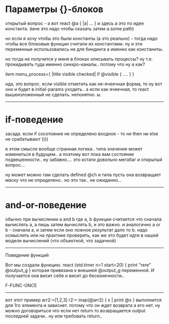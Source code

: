 # Параметры {}-блоков
открытый вопрос - а вот react @a { |a| ... }
и здесь a это по идее константа. (мне это надо чтобы сказать затем a.some.path)

но если я хочу чтобы это были константы (а это реально) - тогда надо чтобы все блоковые функции считали их константами. ну и эти переменные использовались не для биндинга а именно как констаннты.

но тогда не получится у меня в блоках описывать процессы? ну т.е. прокидывать туда именно синхро-каналы.. потому что ну а как?

item menu_process={ |title visible checked|
  if @visible {
   ....
  }
}

нда, это вопрос. если visible отметить как не-ячеечная форма, то ну вот оно и будет в initial-params уходить.. а если как ячеечная, то react вышеизложенный не сделать.
непонятно. ы.

-----
# if-поведение
засада. если if сосотояние не определено входное - то ни then ни else не срабатывают ))))

в этом смысле вообще странная логика.. типа значение может измениться в будущем..
а поэтому вот пока вам состояние подвешенности.. ну забавно.... это кстати довольно мегабаг и открытый вопрос...

ну может можно там сделать defined @ch
и типа пусть она возвращает маску что не определено.. но это так.. не ожиданно...

-----
# and-or-поведение

обычно при вычислении a and b где a, b функции считается что сначала вычислять a, а лишь затем вычислять b, и это важно.
и аналогично a or b - сначала a, и затем если оно ложное результат дало то b.
надо осмыслить или на практике проверить, как же это будет идти в нашей модели вычислений
(что объектной, что задачной)

-----
Поведение функций

Вот мы создали функцию.
react (std.timer n=1 start=20) {
  print "rere" @output_g
}
которая привязана к внешней @output_g переменной.
И получается она висит себе и висит до бесконечности..

F-FUNC-ONCE

---------------
вот этот пример
arr2:=[1,2,3]
r2:= map(@arr2) { x | print @x }
выполнится для 1го элемента и зависнет.
потому что он ждет возврата а его нет.
ну можно договориться что если нет return то возвращается output последней задачи..
ну или требовать return..